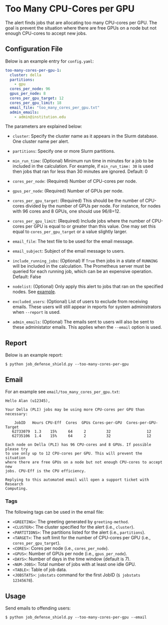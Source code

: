 # Too Many CPU-Cores per GPU

The alert finds jobs that are allocating too many CPU-cores per GPU. The goal is prevent the situation where there are free GPUs on a node but not enough CPU-cores to accept new jobs.

## Configuration File

Below is an example entry for `config.yaml`:

```yaml
too-many-cores-per-gpu-1:
  cluster: della
  partitions:
    - gpu
  cores_per_node: 96
  gpus_per_node: 8
  cores_per_gpu_target: 12
  cores_per_gpu_limit: 18
  email_file: "too_many_cores_per_gpu.txt"
  admin_emails:
    - admin@institution.edu
```

The parameters are explained below:

- `cluster`: Specify the cluster name as it appears in the Slurm database. One cluster name
per alert.

- `partitions`: Specify one or more Slurm partitions.

- `min_run_time`: (Optional) Minimum run time in minutes for a job to be included in the calculation. For example, if `min_run_time: 30` is used then jobs that ran for less than 30 minutes are ignored. Default: 0

- `cores_per_node`: (Required) Number of CPU-cores per node.

- `gpus_per_node`: (Required) Number of GPUs per node.

- `cores_per_gpu_target`: (Required) This should be the number of CPU-cores divided by the number of GPUs per node. For instance, for nodes with 96 cores and 8 GPUs, one should use 96/8=12.

- `cores_per_gpu_limit`: (Required) Include jobs where the number of CPU-cores per GPU is equal to or greater than this value. One may set this equal to `cores_per_gpu_target` or a value slightly larger.

- `email_file`: The text file to be used for the email message.

- `email_subject`: Subject of the email message to users.

- `include_running_jobs`: (Optional) If `True` then jobs in a state of `RUNNING` will be included in the calculation. The Prometheus server must be queried for each running job, which can be an expensive operation. Default: False

- `nodelist`: (Optional) Only apply this alert to jobs that ran on the specified nodes. See [example](../nodelist.md).

- `excluded_users`: (Optional) List of users to exclude from receiving emails. These users will still appear
in reports for system administrators when `--report` is used.

- `admin_emails`: (Optional) The emails sent to users will also be sent to these administator emails. This applies
when the `--email` option is used.

## Report

Below is an example report:

```
$ python job_defense_shield.py --too-many-cores-per-gpu
```

## Email

For an example see `email/too_many_cores_per_gpu.txt`:

```
Hello Alan (u12345),

Your Della (PLI) jobs may be using more CPU-cores per GPU than necessary:

    JobID   Hours CPU-Eff  Cores  GPUs Cores-per-GPU  Cores-per-GPU-Target
   62733079  1.3    15%     64     2         32                12         
   62735106  1.4    15%     64     2         32                12         

Each node on Della (PLI) has 96 CPU-cores and 8 GPUs. If possible please try
to use only up to 12 CPU-cores per GPU. This will prevent the situation
where there are free GPUs on a node but not enough CPU-cores to accept new
jobs. CPU-Eff is the CPU efficiency.

Replying to this automated email will open a support ticket with Research
Computing.
```

### Tags

The following tags can be used in the email file:

- `<GREETING>`: The greeting generated by `greeting-method`.
- `<CLUSTER>`: The cluster specified for the alert (i.e., `cluster`).
- `<PARTITIONS>`: The partitions listed for the alert (i.e., `partitions`).
- `<TARGET>`: The soft limit for the number of CPU-cores per GPU (i.e., `cores_per_gpu_target`).
- `<CORES>`: Cores per node (i.e., `cores_per_node`).
- `<GPUS>`: Number of GPUs per node (i.e., `gpus_per_node`).
- `<DAYS>`: Number of days in the time window (default is 7).
- `<NUM-JOBS>`: Total number of jobs with at least one idle GPU.
- `<TABLE>`: Table of job data.
- `<JOBSTATS>`: `jobstats` command for the first JobID (`$ jobstats 12345678`).

## Usage

Send emails to offending users:

```
$ python job_defense_shield.py --too-many-cores-per-gpu --email
```

